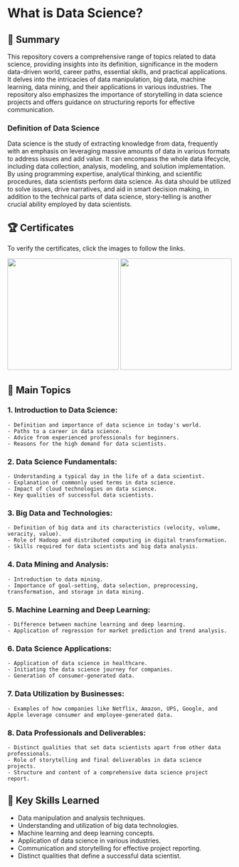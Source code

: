 # What is Data Science?

## 📄 Summary 
This repository covers a comprehensive range of topics related to data science, providing insights into its definition, significance in the modern data-driven world, career paths, essential skills, and practical applications. It delves into the intricacies of data manipulation, big data, machine learning, data mining, and their applications in various industries. The repository also emphasizes the importance of storytelling in data science projects and offers guidance on structuring reports for effective communication.

### Definition of Data Science
Data science is the study of extracting knowledge from data, frequently with an emphasis on leveraging massive amounts of data in various formats to address issues and add value. It can encompass the whole data lifecycle, including data collection, analysis, modeling, and solution implementation. By using programming expertise, analytical thinking, and scientific procedures, data scientists perform data science. As data should be utilized to solve issues, drive narratives, and aid in smart decision making, in addition to the technical parts of data science, story-telling is another crucial ability employed by data scientists.

## 🏆 Certificates 
To verify the certificates, click the images to follow the links.

<p align="middle">
  <a href="https://www.coursera.org/account/accomplishments/verify/69ELLEGT7PBD"><img src="https://s3.amazonaws.com/coursera_assets/meta_images/generated/CERTIFICATE_LANDING_PAGE/CERTIFICATE_LANDING_PAGE~69ELLEGT7PBD/CERTIFICATE_LANDING_PAGE~69ELLEGT7PBD.jpeg" height="250"></a>
  <a href="https://www.credly.com/badges/cdb38474-e88e-4140-b2be-e45537bea3ba/public_url"><img src="https://images.credly.com/size/680x680/images/5fc2d535-e716-46c4-881a-f4822b8da0e5/Cognitive_Class_-_What_is_Data_Science.png" height="250"></a>
</p>

## 📑 Main Topics 
  ### 1. Introduction to Data Science:
    - Definition and importance of data science in today's world.
    - Paths to a career in data science.
    - Advice from experienced professionals for beginners.
    - Reasons for the high demand for data scientists.
  ### 2. Data Science Fundamentals:
    - Understanding a typical day in the life of a data scientist.
    - Explanation of commonly used terms in data science.
    - Impact of cloud technologies on data science.
    - Key qualities of successful data scientists.
  ### 3. Big Data and Technologies:
    - Definition of big data and its characteristics (velocity, volume, veracity, value).
    - Role of Hadoop and distributed computing in digital transformation.
    - Skills required for data scientists and big data analysis.
  ### 4. Data Mining and Analysis:
    - Introduction to data mining.
    - Importance of goal-setting, data selection, preprocessing, transformation, and storage in data mining.
  ### 5. Machine Learning and Deep Learning:
    - Difference between machine learning and deep learning.
    - Application of regression for market prediction and trend analysis.
  ### 6. Data Science Applications:
    - Application of data science in healthcare.
    - Initiating the data science journey for companies.
    - Generation of consumer-generated data.
  ### 7. Data Utilization by Businesses:
    - Examples of how companies like Netflix, Amazon, UPS, Google, and Apple leverage consumer and employee-generated data.
  ### 8. Data Professionals and Deliverables:
    - Distinct qualities that set data scientists apart from other data professionals.
    - Role of storytelling and final deliverables in data science projects.
    - Structure and content of a comprehensive data science project report.

## 🔑 Key Skills Learned 
- Data manipulation and analysis techniques.
- Understanding and utilization of big data technologies.
- Machine learning and deep learning concepts.
- Application of data science in various industries.
- Communication and storytelling for effective project reporting.
- Distinct qualities that define a successful data scientist.